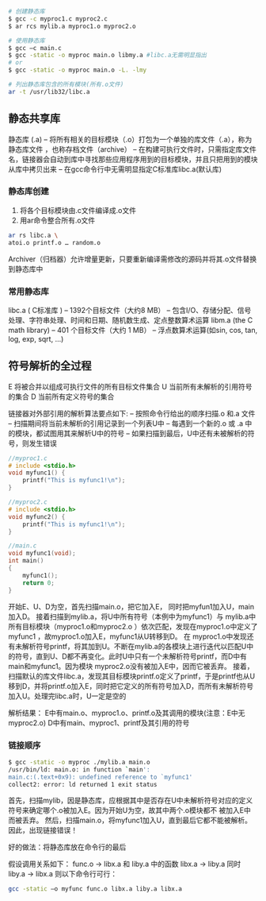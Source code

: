 ```sh
# 创建静态库
$ gcc -c myproc1.c myproc2.c
$ ar rcs mylib.a myproc1.o myproc2.o

# 使用静态库
$ gcc –c main.c
$ gcc -static -o myproc main.o libmy.a #libc.a无需明显指出
# or
$ gcc -static -o myproc main.o -L. -lmy

# 列出静态库包含的所有模块(所有.o文件) 
ar -t /usr/lib32/libc.a
```

## 静态共享库
静态库 (.a)
– 将所有相关的目标模块（.o）打包为一个单独的库文件（.a），称为静态库文件 ，也称存档文件（archive）
– 在构建可执行文件时，只需指定库文件名，链接器会自动到库中寻找那些应用程序用到的目标模块，并且只把用到的模块从库中拷贝出来
– 在gcc命令行中无需明显指定C标准库libc.a(默认库)


### 静态库创建
1. 将各个目标模块由.c文件编译成.o文件
2. 用ar命令整合所有.o文件
```sh
ar rs libc.a \
atoi.o printf.o … random.o
```
Archiver（归档器）允许增量更新，只要重新编译需修改的源码并将其.o文件替换到静态库中

### 常用静态库
libc.a ( C标准库 )
– 1392个目标文件（大约8 MB）
– 包含I/O、存储分配、信号处理、字符串处理、时间和日期、随机数生成、定点整数算术运算
libm.a (the C math library)
– 401 个目标文件（大约 1 MB）
– 浮点数算术运算(如sin, cos, tan, log, exp, sqrt, …)

## 符号解析的全过程
E 将被合并以组成可执行文件的所有目标文件集合
U 当前所有未解析的引用符号的集合
D 当前所有定义符号的集合

链接器对外部引用的解析算法要点如下:
– 按照命令行给出的顺序扫描.o 和.a 文件
– 扫描期间将当前未解析的引用记录到一个列表U中
– 每遇到一个新的.o 或 .a 中的模块，都试图用其来解析U中的符号
– 如果扫描到最后，U中还有未被解析的符号，则发生错误

```cpp
//myproc1.c
# include <stdio.h>
void myfunc1() {
    printf("This is myfunc1!\n");
}
```

```cpp
//myproc2.c
# include <stdio.h>
void myfunc2() {
    printf("This is myfunc1!\n");
}
```

```cpp
//main.c
void myfunc1(void);
int main()
{
    myfunc1();
    return 0;
}
```

开始E、U、D为空，首先扫描main.o，把它加入E， 同时把myfun1加入U，main加入D。
接着扫描到mylib.a，将U中所有符号（本例中为myfunc1）与 mylib.a中所有目标模块（myproc1.o和myproc2.o ）依次匹配，发现在myproc1.o中定义了myfunc1 ，故myproc1.o加入E，myfunc1从U转移到D。
在 myproc1.o中发现还有未解析符号printf，将其加到U。不断在mylib.a的各模块上进行迭代以匹配U中的符号，直到U、D都不再变化。此时U中只有一个未解析符号printf，而D中有main和myfunc1。因为模块
myproc2.o没有被加入E中，因而它被丢弃。
接着，扫描默认的库文件libc.a，发现其目标模块printf.o定义了printf，于是printf也从U移到D，并将printf.o加入E，同时把它定义的所有符号加入D，而所有未解析符号加入U。处理完libc.a时，U一定是空的

解析结果：
E中有main.o、myproc1.o、printf.o及其调用的模块(注意：E中无myproc2.o)
D中有main、myproc1、printf及其引用的符号

### 链接顺序
```sh
$ gcc -static -o myproc ./mylib.a main.o
/usr/bin/ld: main.o: in function `main':
main.c:(.text+0x9): undefined reference to `myfunc1'
collect2: error: ld returned 1 exit status
```
首先，扫描mylib，因是静态库，应根据其中是否存在U中未解析符号对应的定义符号来确定哪个.o被加入E。因为开始U为空，故其中两个.o模块都不
被加入E中而被丢弃。 然后，扫描main.o，将myfunc1加入U，直到最后它都不能被解析。 因此，出现链接错误！

好的做法：将静态库放在命令行的最后


假设调用关系如下：
func.o → libx.a 和 liby.a 中的函数
libx.a → liby.a 同时 liby.a → libx.a
则以下命令行可行：
```sh
gcc -static –o myfunc func.o libx.a liby.a libx.a
```
